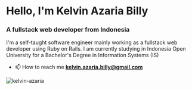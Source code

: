 <h1>Hello, I'm Kelvin Azaria Billy</h1>
<h3>A fullstack web developer from Indonesia</h3>

I'm a self-taught software engineer mainly working as a fullstack web developer using Ruby on Rails.
I am currently studying in Indonesia Open University for a Bachelor's Degree in Information Systems (IS)

- 📫 How to reach me **kelvin.azaria.billy@gmail.com**

<p><img align="center" src="https://github-readme-stats.vercel.app/api/top-langs?username=kelvin-azaria&show_icons=true&locale=en&layout=compact" alt="kelvin-azaria" /></p>

